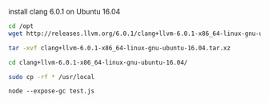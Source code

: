 
install clang 6.0.1 on Ubuntu 16.04
```sh
cd /opt
wget http://releases.llvm.org/6.0.1/clang+llvm-6.0.1-x86_64-linux-gnu-ubuntu-16.04.tar.xz

tar -xvf clang+llvm-6.0.1-x86_64-linux-gnu-ubuntu-16.04.tar.xz

cd clang+llvm-6.0.1-x86_64-linux-gnu-ubuntu-16.04/

sudo cp -rf * /usr/local
```

```
node --expose-gc test.js
```
